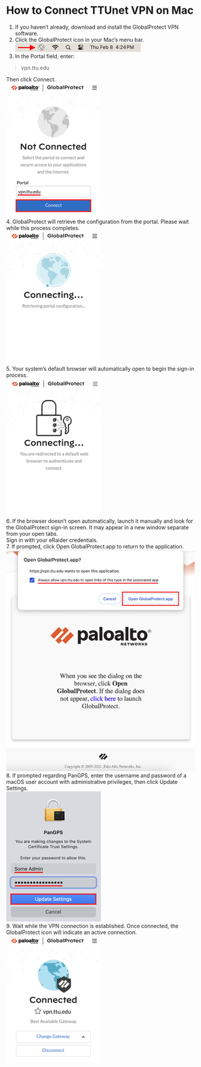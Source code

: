 # How to Connect TTUnet VPN on Mac
1. If you haven’t already, download and install the GlobalProtect VPN software.<br>
2. Click the GlobalProtect icon in your Mac’s menu bar.<br>
![Alt Text](images/mac/connect.png)<br>
3. In the Portal field, enter:
>vpn.ttu.edu<br>

Then click Connect.<br>
![Alt Text](images/mac/connect-1.png)<br>
4. GlobalProtect will retrieve the configuration from the portal. Please wait while this process completes.<br>
![Alt Text](images/mac/connect-2.png)<br>
5. Your system’s default browser will automatically open to begin the sign-in process.<br>
![Alt Text](images/mac/connect-3.png)<br>
6. If the browser doesn’t open automatically, launch it manually and look for the GlobalProtect sign-in screen. It may appear in a new window separate from your open tabs.<br>
Sign in with your eRaider credentials.<br>
7. If prompted, click Open GlobalProtect.app to return to the application.<br>
![Alt Text](images/mac/connect-4.png)<br>
8. If prompted regarding PanGPS, enter the username and password of a macOS user account with administrative privileges, then click Update Settings.<br>
![Alt Text](images/mac/connect-5.png)<br>
9. Wait while the VPN connection is established. Once connected, the GlobalProtect icon will indicate an active connection.<br>
![Alt Text](images/mac/connect-6.png)<br>


